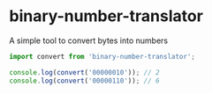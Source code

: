 # binary-number-translator

A simple tool to convert bytes into numbers

```js
import convert from 'binary-number-translator';

console.log(convert('00000010')); // 2
console.log(convert('00000110')); // 6
```
